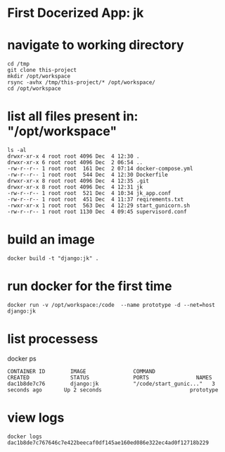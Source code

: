 
# First Docerized App: jk
# navigate to working directory
```
cd /tmp
git clone this-project
mkdir /opt/workspace 
rsync -avhx /tmp/this-project/* /opt/workspace/ 
cd /opt/workspace
```


# list all files present in: "/opt/workspace"
```
ls -al  
drwxr-xr-x 4 root root 4096 Dec  4 12:30 .
drwxr-xr-x 6 root root 4096 Dec  2 06:54 ..
-rw-r--r-- 1 root root  161 Dec  2 07:14 docker-compose.yml
-rw-r--r-- 1 root root  544 Dec  4 12:30 Dockerfile
drwxr-xr-x 8 root root 4096 Dec  4 12:35 .git
drwxr-xr-x 8 root root 4096 Dec  4 12:31 jk
-rw-r--r-- 1 root root  521 Dec  4 10:34 jk_app.conf
-rw-r--r-- 1 root root  451 Dec  4 11:37 reqirements.txt
-rwxr-xr-x 1 root root  563 Dec  4 12:29 start_gunicorn.sh
-rw-r--r-- 1 root root 1130 Dec  4 09:45 supervisord.conf
```

# build an image
```
docker build -t "django:jk" .
```

# run docker for the first time
```
docker run -v /opt/workspace:/code  --name prototype -d --net=host  django:jk
```

# list processess
docker ps 
```
CONTAINER ID        IMAGE               COMMAND                  CREATED             STATUS              PORTS               NAMES
dac1b8de7c76        django:jk           "/code/start_gunic..."   3 seconds ago       Up 2 seconds                            prototype
```

# view logs 
```
docker logs  dac1b8de7c767646c7e422beecaf0df145ae160ed086e322ec4ad0f12718b229
```

